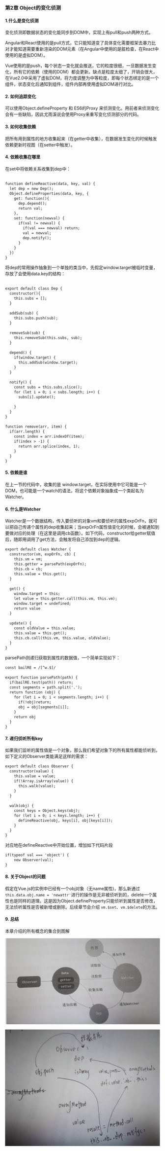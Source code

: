 ### 第2章 Object的变化侦测

#### 1.什么是变化侦测

变化侦测即数据状态的变化能同步到DOM中，实现上有pull和push两种方式。

Angular和React使用的是pull方式，它只能知道变了具体变化需要框架去暴力比对才能知道需要重新渲染的DOM元素（在Angular中使用的是脏检查，在React中使用的是虚拟DOM）。

Vue使用的是push，每个状态一变化就会推送，它的粒度很细，一旦数据发生变化，所有它的依赖（使用的DOM）都会更新。缺点是粒度太细了，开销会很大，在Vue2.0中采用了虚拟DOM，将力度调整为中等粒度，即每个状态绑定的是一个组件，状态变化后通知到组件，组件内部再使用虚拟DOM进行对比。

#### 2. 如何追踪变化


可以使用Object.defineProperty 和 ES6的Proxy 来侦测变化。用前者来侦测变化会有一些缺陷，因此尤雨溪说会使用Proxy来重写变化侦测部分的代码。

#### 3. 如何收集依赖

把所有用到属性的地方收集起来（在getter中收集），在数据发生变化的时候触发依赖更新时视图（在setter中触发）。

#### 4. 依赖收集在哪里

在set中将依赖关系收集到dep中：

```

function defineReactive(data, key, val) {
  let dep = new Dep();
  Object.defineProperties(data, key, {
    get: function(){
      dep.depend();
      return val;
    },
    set: function(newval) {
      if(val != newval) {
        if(val === newval) return;
        val = newval;
        dep.notify();
      }
    }
  })
}
```

将dep的常用操作抽象到一个单独的类当中，先假定window.target被临时变量，存放了会使用data.key的结构：

```

export default class Dep {
  constructor(){
    this.subs = [];
  }

  addSub(sub) {
    this.subs.push(sub);
  }

  removeSub(sub) {
    this.removeSub(this.subs, sub);
  }

  depend() {
    if(window.target) {
      this.addSub(window.target);
    }
  }

  notify() {
    const subs = this.subs.slice();
    for (let i = 0; i < subs.length; i++) {
      subs[i].update();
      
    }
  }
}

function remove(arr, item) {
  if(arr.length) {
    const index = arr.indexOf(item);
    if(index > -1) {
      return arr.splice(index, 1);
    }
  }
}
```
#### 5. 依赖是谁

在上一节的代码中，收集的是 window.target，在实际使用中它可能是一个DOM，也可能是一个watch的语法，将这个依赖对象抽象成一个类起名为 Watcher。

#### 6. 什么是Watcher


Watcher是一个数据结构，传入要侦听的对象vm和要侦听的属性expOrFn，就可以把自己传递个属性的dep收集起来；当expOrFn属性值变化的时候，会被通知到要做对应的处理（在这里是调用cb函数）。如下代码，constructor给getter赋值后，随即用调用了get方法，会触发将自己添加到dep的逻辑。

```
export default class Watcher {
  constructor(vm, expOrFn, cb) {
    this.vm = vm;
    this.getter = parsePath(expOrFn);
    this.cb = cb;
    this.value = this.get();
  }

  get() {
    window.target = this;
    let value = this.getter.call(this.vm, this.vm);
    window.target = undefined;
    return value
  }

  update() {
    const oldValue = this.value;
    this.value = this.get();
    this.cb.call(this.vm, this.value, oldValue);
  }
}
```

parsePath则递归获取到属性的数据值，一个简单实现如下：

```
const bailRE = /[^w.$]/

export function parsePath(path) {
  if(bailRE.test(path)) return;
  const segments = path.split('.');
  return function (obj) {
    for (let i = 0; i < segments.length; i++) {
      if(!obj)return;
      obj = obj[segments[i]];
    }
    return obj
  }
}
```

#### 7. 递归侦听所有key

如果我们监听的属性值是一个对象，那么我们希望对象下的所有属性都能侦听到，如下定义的Observer类能满足这样的需求：

```
export default class Observer {
  constructor(value) {
    this.value = value;
    if(!Array.isArray(value)) {
      this.walk(value);
    }
  }

  walk(obj) {
    const keys = Object.keys(obj);
    for (let i = 0; i < keys.length; i++) {
      defineReactive(obj, keys[i], obj[keys[i]]);
    }
  }
}
```

对应地在defineReactive中开始位置，增加如下代码片段 

```
if(typeof val === 'object') {
    new Observer(val);
}
```

#### 8. 关于Object的问题

假定在Vue.js的实例中已经有一个obj对象（无name属性)，那么新通过 `this.data.obj.name = 'newattr'`进行的操作是无非被侦听到的，delete一个属性也是同样的道理。这是因为Object.defineProperty只能侦听到属性是否修改，无法侦听属性是否被新增或删除。后续章节会介绍 `vm.$set`、`vm.$delete`的方法。



#### 9. 总结

本章介绍的所有概念的集合到图解

![图解](./chapter2.png)



![图解](./chapter3-graphic.jpeg)




















